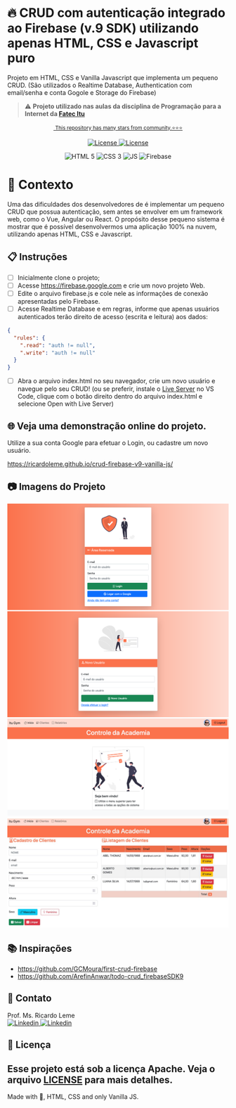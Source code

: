 # 🔥 CRUD com autenticação integrado ao Firebase (v.9 SDK) utilizando apenas HTML, CSS e Javascript puro

Projeto em HTML, CSS e Vanilla Javascript que implementa um pequeno CRUD. (São utilizados o Realtime Database, Authentication com email/senha e conta Gogole e Storage do Firebase)

> ⚠️ **Projeto utilizado nas aulas da disciplina de Programação para a Internet da [Fatec Itu](fatecitu.edu.br)**

<p align="center">
<a href="https://github.com/users/ricardoleme/achievements/starstruck" target="_blank">
<img alt="" src="https://github.githubassets.com/images/modules/profile/achievements/starstruck-default.png" width="50">
<small>This repository has many stars from community.⭐️⭐️⭐️</small>
</p>

<p align="center">
  <img alt="License" src="https://img.shields.io/static/v1?label=license&message=Apache&color=FB724C&labelColor=FFFFFF">
<a href="https://fatecitu.edu.br" target="_blank">
  <img alt="License" src="https://img.shields.io/static/v1?label=Powered+by&message=Fatec+Itu&color=FB724C&labelColor=FFFFFF">
  </a>
</p>
<p align="center">
  <img alt="HTML 5" src="https://img.shields.io/badge/HTML-239120?style=for-the-badge&logo=html5&logoColor=white">

  <img alt="CSS 3" src="https://img.shields.io/badge/CSS-239120?&style=for-the-badge&logo=css3&logoColor=white&color=0000FF"> 

  <img alt="JS" src="https://img.shields.io/badge/JavaScript-F7DF1E?style=for-the-badge&logo=javascript&logoColor=black"> 

  <img alt="Firebase" src="https://img.shields.io/badge/Firebase-F29D0C?style=for-the-badge&logo=firebase&logoColor=white"> 


</p>

# 🧠 Contexto

Uma das dificuldades dos desenvolvedores de é implementar um pequeno CRUD que possua autenticação, sem antes se envolver em um framework web, como o Vue, Angular ou React.
O propósito desse pequeno sistema é mostrar que é possível desenvolvermos uma aplicação 100% na nuvem, utilizando apenas HTML, CSS e Javascript.
## 📋 Instruções

- [ ] Inicialmente clone o projeto; 
- [ ] Acesse https://firebase.google.com e crie um novo projeto Web.
- [ ] Edite o arquivo firebase.js e cole nele as informações de conexão apresentadas pelo Firebase.
- [ ] Acesse Realtime Database e em regras, informe que apenas usuários autenticados terão direito de acesso (escrita e leitura) aos dados:
```json
{
  "rules": {
    ".read": "auth != null",
    ".write": "auth != null"
  }
}
```

- [ ] Abra o arquivo index.html no seu navegador, crie um novo usuário e navegue pelo seu CRUD! (ou se preferir, instale o [Live Server](https://marketplace.visualstudio.com/items?itemName=ritwickdey.LiveServer) no VS Code, clique com o botão direito dentro do arquivo index.html e selecione Open with Live Server)

## 🌐 Veja uma demonstração online do projeto. 

Utilize a sua conta Google para efetuar o Login, ou cadastre um novo usuário.

https://ricardoleme.github.io/crud-firebase-v9-vanilla-js/

## 📷 Imagens do Projeto
![Login](images/login.png "Login com Usuário e Senha ou Login via Google")
![Novo Usuário](images/novousuario.png "UI do Cadastro de um novo usuário (integrado ao Firebase v.9)")
![Menu Inicial](images/menuinicial.png "UI do Menu Inicial")
![Cadastro de Clientes](images/clientes.jpg "UI do Cadastro de Clientes (integrado ao Firebase v.9)")

## 📚 Inspirações
- https://github.com/GCMoura/first-crud-firebase
- https://github.com/ArefinAnwar/todo-crud_firebaseSDK9

## 💬 Contato

Prof. Ms. Ricardo Leme <br>
<a href="https://www.linkedin.com/in/ricardo-leme/" target="_blank">
  <img alt="Linkedin" src="https://img.shields.io/badge/LinkedIn-0077B5?style=for-the-badge&logo=linkedin&logoColor=white">
</a>
<a href="mailto:ricardo.leme@fatec.sp.gov.br" target="_blank">
  <img alt="Linkedin" src="https://img.shields.io/badge/Microsoft_Outlook-0078D4?style=for-the-badge&logo=microsoft-outlook&logoColor=white">
</a>

## 📝 Licença

Esse projeto está sob a licença Apache. Veja o arquivo [LICENSE](LICENSE) para mais detalhes.
---
Made with 💜, HTML, CSS and only Vanilla JS. 
